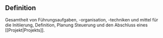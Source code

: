 ## Definition
Gesamtheit von Führungsaufgaben, -organisation, -techniken und mittel für die Initiierung, Definition, Planung Steuerung und den Abschluss eines [[Projekt|Projekts]].